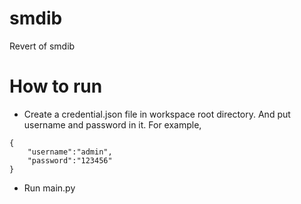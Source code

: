 # smdib
Revert of smdib

# How to run
* Create a credential.json file in workspace root directory. And put username and password in it. For example,
```
{
    "username":"admin",
    "password":"123456"
}
```
* Run main.py
